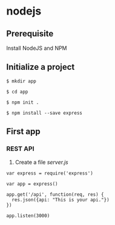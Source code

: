 # nodejs

## Prerequisite
Install NodeJS and NPM

## Initialize a project
```
$ mkdir app

$ cd app

$ npm init .

$ npm install --save express
```


## First app
### REST API
1. Create a file *server.js*

```
var express = require('express')
 
var app = express()
 
app.get('/api', function(req, res) {
  res.json({api: "This is your api."})
})
 
app.listen(3000)
```

